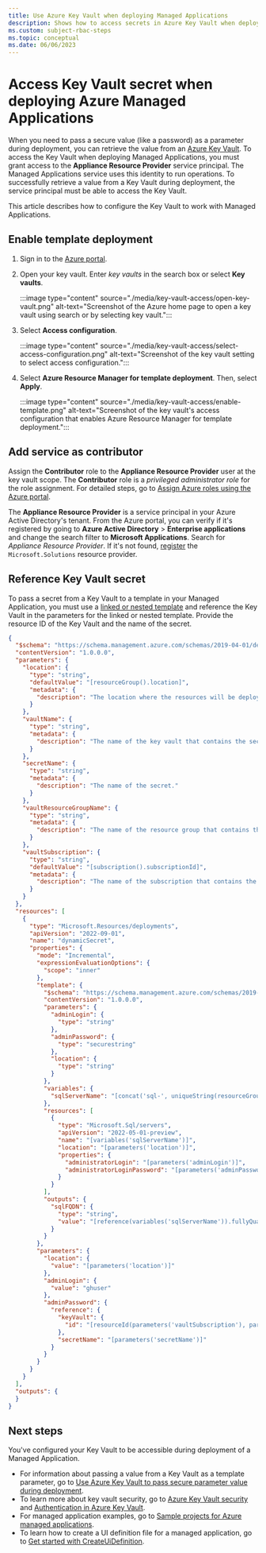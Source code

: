 ```yaml
---
title: Use Azure Key Vault when deploying Managed Applications
description: Shows how to access secrets in Azure Key Vault when deploying Managed Applications.
ms.custom: subject-rbac-steps
ms.topic: conceptual
ms.date: 06/06/2023
---
```


# Access Key Vault secret when deploying Azure Managed Applications

When you need to pass a secure value (like a password) as a parameter during deployment, you can retrieve the value from an [Azure Key Vault](../../key-vault/general/overview.md). To access the Key Vault when deploying Managed Applications, you must grant access to the **Appliance Resource Provider** service principal. The Managed Applications service uses this identity to run operations. To successfully retrieve a value from a Key Vault during deployment, the service principal must be able to access the Key Vault.

This article describes how to configure the Key Vault to work with Managed Applications.

## Enable template deployment

1. Sign in to the [Azure portal](https://portal.azure.com).
1. Open your key vault. Enter _key vaults_ in the search box or select **Key vaults**.

   :::image type="content" source="./media/key-vault-access/open-key-vault.png" alt-text="Screenshot of the Azure home page to open a key vault using search or by selecting key vault.":::

1. Select **Access configuration**.

   :::image type="content" source="./media/key-vault-access/select-access-configuration.png" alt-text="Screenshot of the key vault setting to select access configuration.":::

1. Select **Azure Resource Manager for template deployment**. Then, select **Apply**.

   :::image type="content" source="./media/key-vault-access/enable-template.png" alt-text="Screenshot of the key vault's access configuration that enables Azure Resource Manager for template deployment.":::

## Add service as contributor

Assign the **Contributor** role to the **Appliance Resource Provider** user at the key vault scope. The **Contributor** role is a _privileged administrator role_ for the role assignment. For detailed steps, go to [Assign Azure roles using the Azure portal](../../role-based-access-control/role-assignments-portal.md).

The **Appliance Resource Provider** is a service principal in your Azure Active Directory's tenant. From the Azure portal, you can verify if it's registered by going to **Azure Active Directory** > **Enterprise applications** and change the search filter to **Microsoft Applications**. Search for _Appliance Resource Provider_. If it's not found, [register](../troubleshooting/error-register-resource-provider.md) the `Microsoft.Solutions` resource provider.

## Reference Key Vault secret

To pass a secret from a Key Vault to a template in your Managed Application, you must use a [linked or nested template](../templates/linked-templates.md) and reference the Key Vault in the parameters for the linked or nested template. Provide the resource ID of the Key Vault and the name of the secret.

```json
{
  "$schema": "https://schema.management.azure.com/schemas/2019-04-01/deploymentTemplate.json#",
  "contentVersion": "1.0.0.0",
  "parameters": {
    "location": {
      "type": "string",
      "defaultValue": "[resourceGroup().location]",
      "metadata": {
        "description": "The location where the resources will be deployed."
      }
    },
    "vaultName": {
      "type": "string",
      "metadata": {
        "description": "The name of the key vault that contains the secret."
      }
    },
    "secretName": {
      "type": "string",
      "metadata": {
        "description": "The name of the secret."
      }
    },
    "vaultResourceGroupName": {
      "type": "string",
      "metadata": {
        "description": "The name of the resource group that contains the key vault."
      }
    },
    "vaultSubscription": {
      "type": "string",
      "defaultValue": "[subscription().subscriptionId]",
      "metadata": {
        "description": "The name of the subscription that contains the key vault."
      }
    }
  },
  "resources": [
    {
      "type": "Microsoft.Resources/deployments",
      "apiVersion": "2022-09-01",
      "name": "dynamicSecret",
      "properties": {
        "mode": "Incremental",
        "expressionEvaluationOptions": {
          "scope": "inner"
        },
        "template": {
          "$schema": "https://schema.management.azure.com/schemas/2019-04-01/deploymentTemplate.json#",
          "contentVersion": "1.0.0.0",
          "parameters": {
            "adminLogin": {
              "type": "string"
            },
            "adminPassword": {
              "type": "securestring"
            },
            "location": {
              "type": "string"
            }
          },
          "variables": {
            "sqlServerName": "[concat('sql-', uniqueString(resourceGroup().id, 'sql'))]"
          },
          "resources": [
            {
              "type": "Microsoft.Sql/servers",
              "apiVersion": "2022-05-01-preview",
              "name": "[variables('sqlServerName')]",
              "location": "[parameters('location')]",
              "properties": {
                "administratorLogin": "[parameters('adminLogin')]",
                "administratorLoginPassword": "[parameters('adminPassword')]"
              }
            }
          ],
          "outputs": {
            "sqlFQDN": {
              "type": "string",
              "value": "[reference(variables('sqlServerName')).fullyQualifiedDomainName]"
            }
          }
        },
        "parameters": {
          "location": {
            "value": "[parameters('location')]"
          },
          "adminLogin": {
            "value": "ghuser"
          },
          "adminPassword": {
            "reference": {
              "keyVault": {
                "id": "[resourceId(parameters('vaultSubscription'), parameters('vaultResourceGroupName'), 'Microsoft.KeyVault/vaults', parameters('vaultName'))]"
              },
              "secretName": "[parameters('secretName')]"
            }
          }
        }
      }
    }
  ],
  "outputs": {
  }
}
```

## Next steps

You've configured your Key Vault to be accessible during deployment of a Managed Application.

- For information about passing a value from a Key Vault as a template parameter, go to [Use Azure Key Vault to pass secure parameter value during deployment](../templates/key-vault-parameter.md).
- To learn more about key vault security, go to [Azure Key Vault security](../../key-vault/general/security-features.md) and [Authentication in Azure Key Vault](../../key-vault/general/authentication.md).
- For managed application examples, go to [Sample projects for Azure managed applications](sample-projects.md).
- To learn how to create a UI definition file for a managed application, go to [Get started with CreateUiDefinition](create-uidefinition-overview.md).
